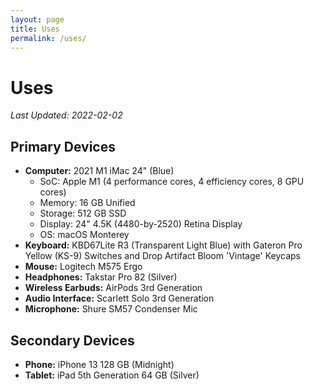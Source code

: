 ```yaml
---
layout: page
title: Uses
permalink: /uses/
---
```

# Uses


*Last Updated: 2022-02-02*

## Primary Devices
* **Computer:** 2021 M1 iMac 24" (Blue)
	+ SoC: Apple M1 (4 performance cores, 4 efficiency cores, 8 GPU cores)
	+ Memory: 16 GB Unified 
	+ Storage: 512 GB SSD
	+ Display: 24" 4.5K (4480-by-2520) Retina Display
	+ OS: macOS Monterey
* **Keyboard:** KBD67Lite R3 (Transparent Light Blue) with Gateron Pro Yellow (KS-9) Switches and Drop Artifact Bloom 'Vintage' Keycaps
* **Mouse:** Logitech M575 Ergo
* **Headphones:** Takstar Pro 82 (Silver)
* **Wireless Earbuds:** AirPods 3rd Generation
* **Audio Interface:** Scarlett Solo 3rd Generation
* **Microphone:** Shure SM57 Condenser Mic

## Secondary Devices

* **Phone:** iPhone 13 128 GB (Midnight)
* **Tablet:** iPad 5th Generation 64 GB (Silver)

